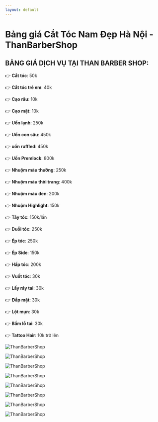 ```yaml
---
layout: default
---
```


# Bảng giá Cắt Tóc Nam Đẹp Hà Nội - ThanBarberShop

## BẢNG GIÁ DỊCH VỤ TẠI THAN BARBER SHOP:


👉  **Cắt tóc**: 50k

👉  **Cắt tóc trẻ em**: 40k

👉  **Cạo râu**: 10k

👉  **Cạo mặt**: 10k

👉  **Uốn lạnh**: 250k

👉  **Uốn con sâu**: 450k

👉  **uốn ruffled**: 450k

👉  **Uốn Premlock**: 800k

👉  **Nhuộm màu thường**: 250k

👉  **Nhuộm màu thời trang**: 400k

👉  **Nhuộm màu đen**: 200k

👉  **Nhuộm Highlight**: 150k

👉  **Tẩy tóc**: 150k/lần

👉  **Duỗi tóc**: 250k

👉  **Ép tóc**: 250k

👉  **Ép Side**: 150k

👉  **Hấp tóc**: 200k

👉  **Vuốt tóc**: 30k

👉  **Lấy ráy tai**: 30k

👉  **Đắp mặt**: 30k

👉  **Lột mụn**: 30k

👉  **Bấm lỗ tai**: 30k

👉  **Tattoo Hair**: 10k trở lên



![ThanBarberShop](images/toc-nam-dep-1.jpg)

![ThanBarberShop](images/toc-nam-dep-2.jpg)

![ThanBarberShop](images/toc-nam-dep-33.jpg)

![ThanBarberShop](images/toc-nam-dep-34.jpg)

![ThanBarberShop](images/toc-nam-dep-37.jpg)

![ThanBarberShop](images/toc-nam-dep-38.jpg)

![ThanBarberShop](images/toc-nam-dep-39.jpg)

![ThanBarberShop](images/toc-nam-dep-40.jpg)
